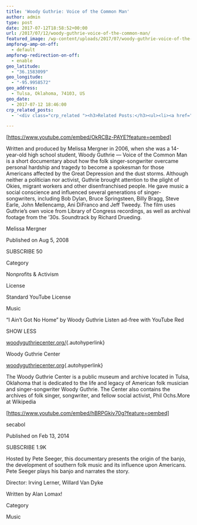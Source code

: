 ```yaml
---
title: 'Woody Guthrie: Voice of the Common Man'
author: admin
type: post
date: 2017-07-12T18:58:52+00:00
url: /2017/07/12/woody-guthrie-voice-of-the-common-man/
featured_image: /wp-content/uploads/2017/07/woody-guthrie-voice-of-the-common-man.jpg
ampforwp-amp-on-off:
  - default
ampforwp-redirection-on-off:
  - enable
geo_latitude:
  - "36.1583099"
geo_longitude:
  - "-95.9958572"
geo_address:
  - Tulsa, Oklahoma, 74103, US
geo_date:
  - 2017-07-12 18:46:00
crp_related_posts:
  - '<div class="crp_related "><h3>Related Posts:</h3><ul><li><a href="https://scdhub.org/2017/12/25/wastewater-treatment-and-biosolids-management/"    ><img src="https://scdhub.org/wp-content/uploads/2017/12/wastewater-treatment-and-biosoli-150x150.jpg" alt="Wastewater treatment and Biosolids management" title="Wastewater treatment and Biosolids management" width="150" height="150" class="crp_thumb crp_featured" /><span class="crp_title">Wastewater treatment and Biosolids management</span></a></li><li><a href="https://scdhub.org/2017/07/28/8006/"    ><img src="https://scdhub.org/wp-content/uploads/2017/07/hqdefault-150x150.jpg" alt="Music" title="Music" width="150" height="150" class="crp_thumb crp_featured" /><span class="crp_title">Music</span></a></li><li><a href="https://scdhub.org/2018/01/06/household-and-neighborhood-sanitation-infrastructures-excreta-wastewater-disposal-in-developing-countries/"    ><img src="https://scdhub.org/wp-content/plugins/contextual-related-posts/default.png" alt="Household and neighborhood Sanitation Infrastructures: Excreta, wastewater disposal in developing countries" title="Household and neighborhood Sanitation Infrastructures: Excreta, wastewater disposal in developing countries" width="150" height="150" class="crp_thumb crp_default" /><span class="crp_title">Household and neighborhood Sanitation&hellip;</span></a></li><li><a href="https://scdhub.org/2017/12/29/walking-in-sabinas-shoes-world-vision/"    ><img src="https://scdhub.org/wp-content/uploads/2017/12/walking-in-sabinas-shoes-world-v-150x150.jpg" alt="Walking in Sabinas Shoes &#8211; World Vision" title="Walking in Sabinas Shoes &#8211; World Vision" width="150" height="150" class="crp_thumb crp_featured" /><span class="crp_title">Walking in Sabinas Shoes &#8211; World Vision</span></a></li><li><a href="https://scdhub.org/2017/07/30/nuclear-testing-footage-music-by-gigi-shibabaw-washintu/"    ><img src="https://scdhub.org/wp-content/uploads/2017/07/nuclear-testing-footage-music-by-gigi-shibabaw-washintu-150x150.jpg" alt="Cultuer- Music &#8211; Ethiopian (Music by Gigi Shibabaw-Washintu)" title="Cultuer- Music &#8211; Ethiopian (Music by Gigi Shibabaw-Washintu)" width="150" height="150" class="crp_thumb crp_featured" /><span class="crp_title">Cultuer- Music &#8211; Ethiopian (Music by Gigi&hellip;</span></a></li><li><a href="https://scdhub.org/founding-board/"    ><img src="https://scdhub.org/wp-content/uploads/2017/04/Screen-Shot-2017-08-14-at-11.39.28-AM-150x150.png" alt="Founding Board" title="Founding Board" width="150" height="150" class="crp_thumb crp_correctfirst" /><span class="crp_title">Founding Board</span></a></li></ul><div class="crp_clear"></div></div>'

---
```

[https://www.youtube.com/embed/OkRCBz-PAYE?feature=oembed]

Written and produced by Melissa Mergner in 2006, when she was a 14-year-old high school student, Woody Guthrie &#8212; Voice of the Common Man is a short documentary about how the folk singer-songwriter overcame personal hardship and tragedy to become a spokesman for those Americans affected by the Great Depression and the dust storms. Although neither a politician nor activist, Guthrie brought attention to the plight of Okies, migrant workers and other disenfranchised people. He gave music a social conscience and influenced several generations of singer-songwriters, including Bob Dylan, Bruce Springsteen, Billy Bragg, Steve Earle, John Mellencamp, Ani DiFranco and Jeff Tweedy. The film uses Guthrie&#8217;s own voice from Library of Congress recordings, as well as archival footage from the &#8217;30s. Soundtrack by Richard Drueding.

Melissa Mergner
  
Published on Aug 5, 2008
  
SUBSCRIBE 50
  
Category
  
Nonprofits & Activism
  
License
  
Standard YouTube License
  
Music
  
&#8220;I Ain&#8217;t Got No Home&#8221; by Woody Guthrie Listen ad-free with YouTube Red
  
SHOW LESS

[woodyguthriecenter.org/][1]{.autohyperlink}

Woody Guthrie Center
  
[woodyguthriecenter.org][2]{.autohyperlink}
  
The Woody Guthrie Center is a public museum and archive located in Tulsa, Oklahoma that is dedicated to the life and legacy of American folk musician and singer-songwriter Woody Guthrie. The Center also contains the archives of folk singer, songwriter, and fellow social activist, Phil Ochs.More at Wikipedia

[https://www.youtube.com/embed/hBRPGkiv70g?feature=oembed]

secabol
  
Published on Feb 13, 2014
  
SUBSCRIBE 1.9K
  
Hosted by Pete Seeger, this documentary presents the origin of the banjo, the development of southern folk music and its influence upon Americans. Pete Seeger plays his banjo and narrates the story.

Director: Irving Lerner, Willard Van Dyke
  
Written by Alan Lomax!
  
Category
  
Music

 [1]: http://woodyguthriecenter.org/
 [2]: http://woodyguthriecenter.org